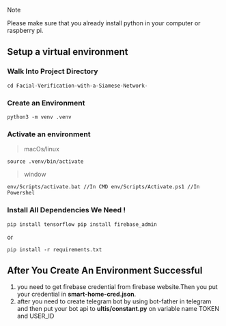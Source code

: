 > [!NOTE]
> Please make sure that you already install python in your computer or raspberry pi.

## Setup a virtual environment

### Walk Into Project Directory

`cd Facial-Verification-with-a-Siamese-Network-`

### Create an Environment

`python3 -m venv .venv`

### Activate an environment

> macOs/linux

`source .venv/bin/activate`

> window

`env/Scripts/activate.bat //In CMD
 env/Scripts/Activate.ps1 //In Powershel
`

### Install All Dependencies We Need !

`
  pip install tensorflow
  pip install firebase_admin
`

or

`pip install -r requirements.txt`

## After You Create An Environment Successful

1. you need to get firebase credential from firebase website.Then you put your credential in **smart-home-cred.json**.
2. after you need to create telegram bot by using bot-father in telegram and then put your bot api to **ultis/constant.py** on variable name TOKEN and USER_ID















